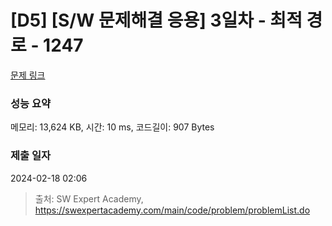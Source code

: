 # [D5] [S/W 문제해결 응용] 3일차 - 최적 경로 - 1247 

[문제 링크](https://swexpertacademy.com/main/code/problem/problemDetail.do?contestProbId=AV15OZ4qAPICFAYD) 

### 성능 요약

메모리: 13,624 KB, 시간: 10 ms, 코드길이: 907 Bytes

### 제출 일자

2024-02-18 02:06



> 출처: SW Expert Academy, https://swexpertacademy.com/main/code/problem/problemList.do